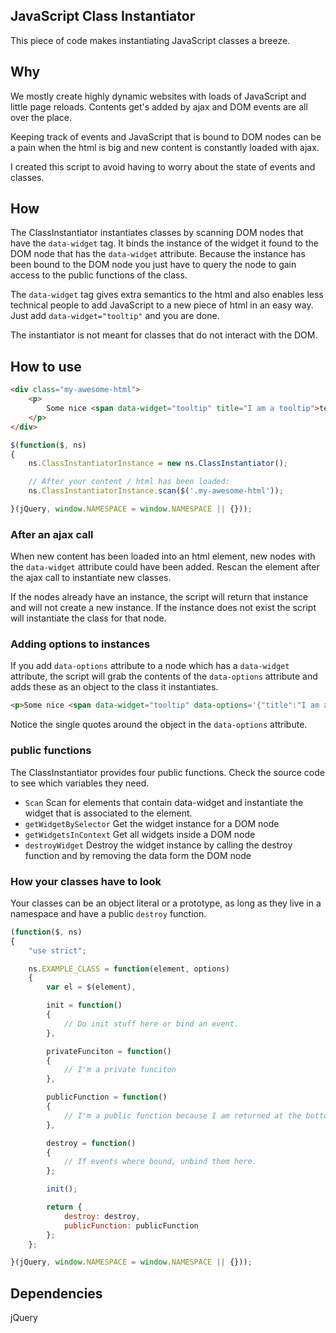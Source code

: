 ## JavaScript Class Instantiator
This piece of code makes instantiating JavaScript classes a breeze.

## Why
We mostly create highly dynamic websites with loads of JavaScript and little page reloads.
Contents get's added by ajax and DOM events are all over the place.

Keeping track of events and JavaScript that is bound to DOM nodes can be a pain when the html is big and new content is constantly loaded with ajax.

I created this script to avoid having to worry about the state of events and classes.

## How
The ClassInstantiator instantiates classes by scanning DOM nodes that have the `data-widget` tag.
It binds the instance of the widget it found to the DOM node that has the `data-widget` attribute.
Because the instance has been bound to the DOM node you just have to query the node to gain access to the public functions of the class.

The `data-widget` tag gives extra semantics to the html and also enables less technical people to add JavaScript to a new piece of html in an easy way. Just add `data-widget="tooltip"` and you are done.

The instantiator is not meant for classes that do not interact with the DOM.

## How to use

```html
<div class="my-awesome-html">
	<p>
		Some nice <span data-widget="tooltip" title="I am a tooltip">text</span> about something.
	</p>
</div>
```

```javascript
$(function($, ns)
{
	ns.ClassInstantiatorInstance = new ns.ClassInstantiator();

	// After your content / html has been loaded:
	ns.ClassInstantiatorInstance.scan($('.my-awesome-html'));

}(jQuery, window.NAMESPACE = window.NAMESPACE || {}));
```

### After an ajax call
When new content has been loaded into an html element, new nodes with the `data-widget` attribute could have been added. Rescan the element after the ajax call to instantiate new classes.

If the nodes already have an instance, the script will return that instance and will not create a new instance. If the instance does not exist the script will instantiate the class for that node.

### Adding options to instances
If you add `data-options` attribute to a node which has a `data-widget` attribute, the script will grab the contents of the `data-options` attribute and adds these as an object to the class it instantiates.

```html
<p>Some nice <span data-widget="tooltip" data-options='{"title":"I am a tooltip"}'>text</span> about something.</p>
```
Notice the single quotes around the object in the `data-options` attribute.

### public functions
The ClassInstantiator provides four public functions. Check the source code to see which variables they need.
* `Scan` Scan for elements that contain data-widget and instantiate the widget that is associated to the element.
* `getWidgetBySelector` Get the widget instance for a DOM node
* `getWidgetsInContext` Get all widgets inside a DOM node
* `destroyWidget` Destroy the widget instance by calling the destroy function and by removing the data form the DOM node

### How your classes have to look
Your classes can be an object literal or a prototype, as long as they live in a namespace and have a public `destroy` function.

```javascript
(function($, ns)
{
	"use strict";

	ns.EXAMPLE_CLASS = function(element, options)
	{
		var el = $(element),

		init = function()
		{
			// Do init stuff here or bind an event.
		},

		privateFunciton = function()
		{
			// I'm a private funciton
		},

		publicFunction = function()
		{
			// I'm a public function because I am returned at the bottom.
		},

		destroy = function()
		{
			// If events where bound, unbind them here.
		};

		init();

		return {
			destroy: destroy,
			publicFunction: publicFunction
		};
	};

}(jQuery, window.NAMESPACE = window.NAMESPACE || {}));
```

## Dependencies
jQuery